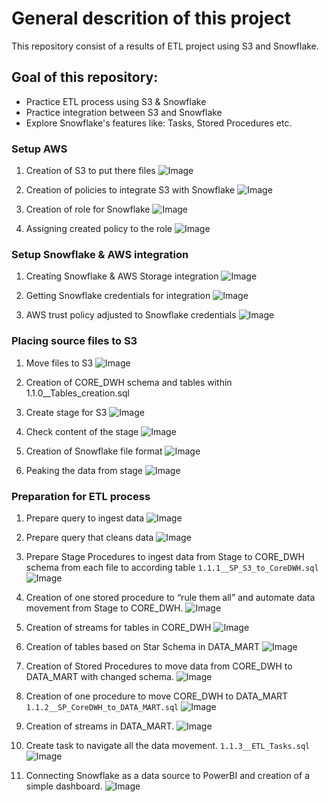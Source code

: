 # General descrition of this project
This repository consist of a results of ETL project using S3 and Snowflake.

## Goal of this repository:
- Practice ETL process using S3 & Snowflake
- Practice integration between S3 and Snowflake
- Explore Snowflake's features like: Tasks, Stored Procedures etc. 



### Setup AWS
1.  Creation of S3 to put there files
![Image](images/image01.png)

2.  Creation of policies to integrate S3 with Snowflake
![Image](images/image02.png)

3.  Creation of role for Snowflake
![Image](images/image03.png)

4.  Assigning created policy to the role
![Image](images/image04.png)

### Setup Snowflake & AWS integration
1.  Creating Snowflake & AWS Storage integration
![Image](images/image05.png)

2.  Getting Snowflake credentials for integration
![Image](images/image06.png)

3.  AWS trust policy adjusted to Snowflake credentials
![Image](images/image07.png)

### Placing source files to S3
1.  Move files to S3
![Image](images/image08.png)

2.  Creation of CORE_DWH schema and tables within
1.1.0__Tables_creation.sql


3.  Create stage for S3
![Image](images/image09.png)

4.  Check content of the stage
![Image](images/image10.png)

5.  Creation of Snowflake file format
![Image](images/image11.png)

6.  Peaking the data from stage
![Image](images/image12.png)


### Preparation for ETL process

1.  Prepare query to ingest data
![Image](images/image13.png)

2.  Prepare query that cleans data
![Image](images/image13.png)

3.  Prepare Stage Procedures to ingest data from Stage to CORE_DWH schema from each file to according table
`1.1.1__SP_S3_to_CoreDWH.sql`
![Image](images/image15.png)

4.  Creation of one stored procedure to “rule them all” and automate data movement from Stage to CORE_DWH.
![Image](images/image16.png)

5.  Creation of streams for tables in CORE_DWH
![Image](images/image17.png)

6.  Creation of tables based on Star Schema in DATA_MART
![Image](images/image18.png)

7.  Creation of Stored Procedures to move data from CORE_DWH to DATA_MART with changed schema.
![Image](images/image19.png)

8.  Creation of one procedure to move CORE_DWH to DATA_MART
`1.1.2__SP_CoreDWH_to_DATA_MART.sql`
![Image](images/image20.png)

9.  Creation of streams in DATA_MART.
![Image](images/image21.png)

10.  Create task to navigate all the data movement.
`1.1.3__ETL_Tasks.sql`
![Image](images/image22.png)

20.	Connecting Snowflake as a data source to PowerBI and creation of a simple dashboard.
![Image](images/image23.png)